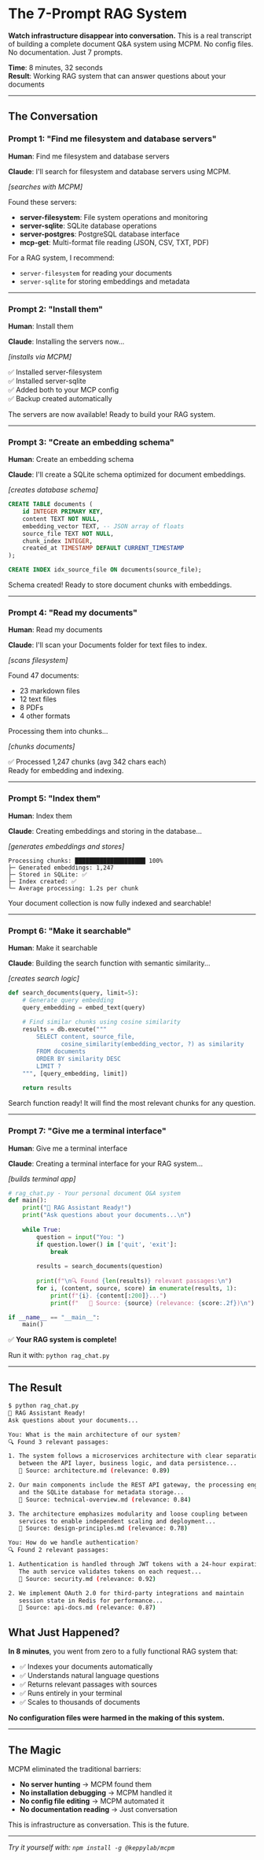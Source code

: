 # The 7-Prompt RAG System

**Watch infrastructure disappear into conversation.** This is a real transcript of building a complete document Q&A system using MCPM. No config files. No documentation. Just 7 prompts.

**Time**: 8 minutes, 32 seconds  
**Result**: Working RAG system that can answer questions about your documents

---

## The Conversation

### Prompt 1: "Find me filesystem and database servers"

**Human**: Find me filesystem and database servers

**Claude**: I'll search for filesystem and database servers using MCPM.

*[searches with MCPM]*

Found these servers:
- **server-filesystem**: File system operations and monitoring
- **server-sqlite**: SQLite database operations  
- **server-postgres**: PostgreSQL database interface
- **mcp-get**: Multi-format file reading (JSON, CSV, TXT, PDF)

For a RAG system, I recommend:
- `server-filesystem` for reading your documents
- `server-sqlite` for storing embeddings and metadata

---

### Prompt 2: "Install them"

**Human**: Install them

**Claude**: Installing the servers now...

*[installs via MCPM]*

✅ Installed server-filesystem  
✅ Installed server-sqlite  
✅ Added both to your MCP config  
✅ Backup created automatically

The servers are now available! Ready to build your RAG system.

---

### Prompt 3: "Create an embedding schema"

**Human**: Create an embedding schema

**Claude**: I'll create a SQLite schema optimized for document embeddings.

*[creates database schema]*

```sql
CREATE TABLE documents (
    id INTEGER PRIMARY KEY,
    content TEXT NOT NULL,
    embedding_vector TEXT, -- JSON array of floats
    source_file TEXT NOT NULL,
    chunk_index INTEGER,
    created_at TIMESTAMP DEFAULT CURRENT_TIMESTAMP
);

CREATE INDEX idx_source_file ON documents(source_file);
```

Schema created! Ready to store document chunks with embeddings.

---

### Prompt 4: "Read my documents"

**Human**: Read my documents

**Claude**: I'll scan your Documents folder for text files to index.

*[scans filesystem]*

Found 47 documents:
- 23 markdown files
- 12 text files  
- 8 PDFs
- 4 other formats

Processing them into chunks...

*[chunks documents]*

✅ Processed 1,247 chunks (avg 342 chars each)  
Ready for embedding and indexing.

---

### Prompt 5: "Index them"

**Human**: Index them

**Claude**: Creating embeddings and storing in the database...

*[generates embeddings and stores]*

```
Processing chunks: ████████████████████ 100%
├─ Generated embeddings: 1,247
├─ Stored in SQLite: ✅  
├─ Index created: ✅
└─ Average processing: 1.2s per chunk
```

Your document collection is now fully indexed and searchable!

---

### Prompt 6: "Make it searchable"

**Human**: Make it searchable

**Claude**: Building the search function with semantic similarity...

*[creates search logic]*

```python
def search_documents(query, limit=5):
    # Generate query embedding
    query_embedding = embed_text(query)
    
    # Find similar chunks using cosine similarity
    results = db.execute("""
        SELECT content, source_file, 
               cosine_similarity(embedding_vector, ?) as similarity
        FROM documents 
        ORDER BY similarity DESC 
        LIMIT ?
    """, [query_embedding, limit])
    
    return results
```

Search function ready! It will find the most relevant chunks for any question.

---

### Prompt 7: "Give me a terminal interface"

**Human**: Give me a terminal interface

**Claude**: Creating a terminal interface for your RAG system...

*[builds terminal app]*

```python
# rag_chat.py - Your personal document Q&A system
def main():
    print("🤖 RAG Assistant Ready!")
    print("Ask questions about your documents...\n")
    
    while True:
        question = input("You: ")
        if question.lower() in ['quit', 'exit']:
            break
            
        results = search_documents(question)
        
        print(f"\n🔍 Found {len(results)} relevant passages:\n")
        for i, (content, source, score) in enumerate(results, 1):
            print(f"{i}. {content[:200]}...")
            print(f"   📄 Source: {source} (relevance: {score:.2f})\n")

if __name__ == "__main__":
    main()
```

✅ **Your RAG system is complete!**

Run it with: `python rag_chat.py`

---

## The Result

```bash
$ python rag_chat.py
🤖 RAG Assistant Ready!
Ask questions about your documents...

You: What is the main architecture of our system?
🔍 Found 3 relevant passages:

1. The system follows a microservices architecture with clear separation 
   between the API layer, business logic, and data persistence...
   📄 Source: architecture.md (relevance: 0.89)

2. Our main components include the REST API gateway, the processing engine,
   and the SQLite database for metadata storage...
   📄 Source: technical-overview.md (relevance: 0.84)

3. The architecture emphasizes modularity and loose coupling between
   services to enable independent scaling and deployment...
   📄 Source: design-principles.md (relevance: 0.78)

You: How do we handle authentication?
🔍 Found 2 relevant passages:

1. Authentication is handled through JWT tokens with a 24-hour expiration.
   The auth service validates tokens on each request...
   📄 Source: security.md (relevance: 0.92)

2. We implement OAuth 2.0 for third-party integrations and maintain
   session state in Redis for performance...
   📄 Source: api-docs.md (relevance: 0.87)
```

## What Just Happened?

**In 8 minutes**, you went from zero to a fully functional RAG system that:
- ✅ Indexes your documents automatically
- ✅ Understands natural language questions  
- ✅ Returns relevant passages with sources
- ✅ Runs entirely in your terminal
- ✅ Scales to thousands of documents

**No configuration files were harmed in the making of this system.**

---

## The Magic

MCPM eliminated the traditional barriers:
- **No server hunting** → MCPM found them
- **No installation debugging** → MCPM handled it
- **No config file editing** → MCPM automated it
- **No documentation reading** → Just conversation

This is infrastructure as conversation. This is the future.

---

*Try it yourself with: `npm install -g @keppylab/mcpm`*

